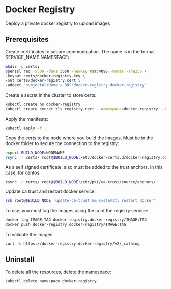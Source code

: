 # Docker Registry

Deploy a private docker registry to upload images


## Prerequisites

Create certificates to secure communication. The name is in the format SERVICE_NAME.NAMESPACE:
```bash
mkdir -p certs; 
openssl req -x509 -days 3650 -newkey rsa:4096 -nodes -sha256 \
-keyout certs/docker-registry.key \
-out certs/docker-registry.cert \
-addext "subjectAltName = DNS:docker-registry.docker-registry"
```

Create a secret in the cluster to store certs:
```bash
kubectl create ns docker-registry
kubectl create secret tls registry-cert --namespace=docker-registry --cert=certs/docker-registry.cert --key=certs/docker-registry.key
```

Apply the manifests:
```bash
kubectl apply -f .
```


Copy the certs to the node where you build the images. Must be in the docker folder to secure the connection to the registry:
```bash
export BUILD_NODE=NODENAME
rsync -r certs/ root@$BUILD_NODE:/etc/docker/certs.d/docker-registry.docker-registry/
```

As a self signed certificate, also must be added to the trust anchors. In this case, for centos:
```bash
rsync -r certs/ root@$BUILD_NODE:/etc/pki/ca-trust/source/anchors/
```

Update ca trust and restart docker service:
```bash
ssh root@$BUILD_NODE 'update-ca-trust && systemctl restart docker'
```

To use, you must tag the images using the ip of the registry service:
```bash
docker tag IMAGE:TAG docker-registry.docker-registry/IMAGE:TAG
docker push docker-registry.docker-registry/IMAGE:TAG
```

To validate the images:
```bash
curl -k https://docker-registry.docker-registry/v2/_catalog
```

## Uninstall

To delete all the resources, delete the namespace:
```bash
kubectl delete namespace docker-registry
```